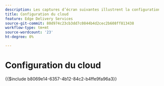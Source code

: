 ```yaml
---
description: Les captures d’écran suivantes illustrent la configuration de Cloudflare pour diffuser du contenu.  Les paramètres essentiels sont marqués d’un cercle rouge.
title: Configuration du cloud
feature: Edge Delivery Services
source-git-commit: 80d974c23cb3dd7c0844b4d2cec2b608ff813438
workflow-type: tm+mt
source-wordcount: '23'
ht-degree: 0%

---
```


# Configuration du cloud

{{$include b8069e14-6357-4b12-84c2-b4ffe9fa96a3}}